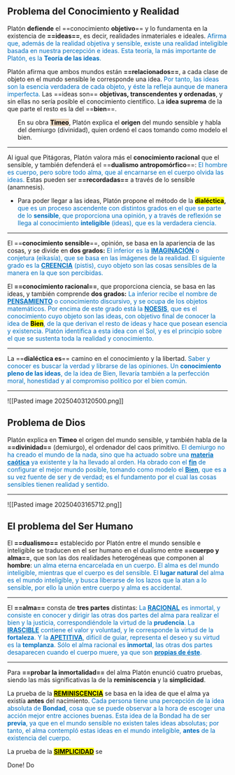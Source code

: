 
## Problema del Conocimiento y Realidad

Platón **defiende** el ==conocimiento **objetivo**== y lo fundamenta en la existencia de **==ideas==**, es decir, realidades inmateriales e ideales. <font color="#0070c0">Afirma que, además de la realidad objetiva y sensible, existe una realidad inteligible basada en nuestra percepción e ideas. Esta teoría, la más importante de Platón, es la <b>Teoría de las ideas</b>.</font> 

Platón afirma que ambos mundos están **==relacionados==**, a cada clase de objeto en el mundo sensible le corresponde una idea. <span style="color: #0070c0;">Por tanto, las ideas son la esencia verdadera de cada objeto, y éste la refleja aunque de manera imperfecta.</span> Las ==ideas son== **objetivas, transcendentes y ordenadas**,  y sin ellas no sería posible el conocimiento científico. La **idea suprema** de la que parte el resto es la del ==**bien**==.
<ul>En su obra <mark style="background-color: #EAD7C0;"><b>Timeo</b></mark>, Platón explica el <b>origen</b> del mundo sensible y habla del demiurgo (divinidad), quien ordenó el caos tomando como modelo el bien.</ul>

___
Al igual que Pitágoras, Platón valora más el **conocimiento racional** que el sensible, y también defenderá el ==**dualismo antropomórfico**==: <span style="color: #0070c0;">El hombre es cuerpo, pero sobre todo alma, que al encarnarse en el cuerpo olvida las ideas.</span> Estas pueden ser **==recordadas==** a través de lo sensible (anamnesis).  <ul><li>Para poder llegar a las ideas, Platón propone el método de la <b><mark>dialéctica</mark>,</b><span style="color: #0070c0;"> que es un proceso ascendente con distintos grados en el que se parte de lo <b>sensible</b>, que proporciona una opinión, y a través de reflexión se llega al conocimiento <b>inteligible</b> (ideas), que es la verdadera ciencia.</span></li></ul>

___
El ==**conocimiento sensible**==, opinión, se basa en la apariencia de las cosas, y se divide en **dos grados:** <span style="color: #0070c0;">El inferior es la <b><u>IMAGINACIÓN</u></b> o conjetura (eikasía), que se basa en las imágenes de la realidad. El siguiente grado es la <b><u>CREENCIA</u></b> (pistis), cuyo objeto son las cosas sensibles de la manera en la que son percibidas.</span>

El **==conocimiento racional==**, que proporciona ciencia, se basa en las ideas,  y también comprende **dos grados:** <span style="color: #0070c0;">La inferior recibe el nombre de <u><b>PENSAMIENTO</b></u> o conocimiento discursivo, y se ocupa de los objetos matemáticos. Por encima de este grado está la <b><u>NOESIS</u></b>,  que es el conocimiento cuyo objeto son las ideas, con objetivo final de  conocer la idea de <b><mark>Bien</mark></b>, de la que derivan el resto de ideas y hace que posean esencia y existencia. Platón identifica a esta idea con el Sol, y es el principio sobre el que se sustenta toda la realidad y conocimiento.</span>

___
La ==**dialéctica es**== camino en el conocimiento y la libertad. <span style="color: #0070c0;">Saber y conocer es buscar la verdad y librarse de las opiniones. Un <b>conocimiento pleno de las ideas</b>, de la idea de Bien, llevaría también a la perfección moral, honestidad y al compromiso político por el bien común.</span>

___
![[Pasted image 20250403120500.png]]



## Problema de Dios

Platón explica en **Timeo** el origen del mundo sensible, y también habla de la **==divinidad==** (demiurgo), el ordenador del caos primitivo. <span style="color: #0070c0;">El demiurgo no ha creado el mundo de la nada, sino que ha actuado sobre una <b><u>materia caótica</u></b> ya existente y la ha llevado al orden. Ha obrado con el <b><u>fin</u></b> de configurar el mejor mundo posible, tomando como modelo el <b><u>Bien</u></b>, que es a su vez fuente de ser y de verdad; es el fundamento por el cual las cosas sensibles tienen realidad y sentido.</span>

___
![[Pasted image 20250403165712.png]]

## El problema del Ser Humano

El **==dualismo==** establecido por Platón entre el mundo sensible e inteligible se traducen en el ser humano en el dualismo entre **==cuerpo y alma==**, que son las dos realidades heterogéneas que componen al **hombre**: <span style="color: #0070c0;">un alma eterna encarcelada en un cuerpo. El alma es del mundo inteligible, mientras que el cuerpo es del sensible. El <b>lugar natural</b> del alma es el mundo inteligible, y busca liberarse de los lazos que la atan a lo sensible, por ello la unión entre cuerpo y alma es accidental.</span>

___
El **==alma==** consta de **tres partes** distintas: <span style="color: #0070c0;">La <b><u>RACIONAL</u></b> es inmortal, y consiste en conocer y dirigir las otras dos partes del alma para realizar el bien y la justicia, correspondiéndole la virtud de la <b>prudencia</b>. La <b><u>IRASCIBLE</u></b> contiene el valor y voluntad, y le corresponde la virtud de la <b>fortaleza</b>. Y la <b><u>APETITIVA</u></b>, difícil de guiar, representa el deseo y su virtud es la <b>templanza</b>. Sólo el alma racional es <b>inmortal</b>, las otras dos partes desaparecen cuando el cuerpo muere, ya que son <b><u>propias de éste</u></b>.</span>

___
Para **==probar la inmortalidad==** del alma Platón enunció cuatro pruebas, siendo las más significativas la de la **reminiscencia** y la **simplicidad**.

La prueba de la <b><u><mark>REMINISCENCIA</mark></u></b> se basa en la idea de que el alma ya existía **antes** del nacimiento. <span style="color: #0070c0;">Cada persona tiene una percepción de la idea absoluta de <b>Bondad</b>, cosa que se puede observar a la hora de escoger una acción mejor entre acciones buenas. Esta idea de la Bondad ha de ser <b>previa</b>, ya que en el mundo sensible no existen tales ideas absolutas; por tanto, el alma contempló estas ideas en el mundo inteligible, <b>antes</b> de la existencia del cuerpo.</span>

La prueba de la <b><u><mark>SIMPLICIDAD</mark></u></b> se 


Done! Do
